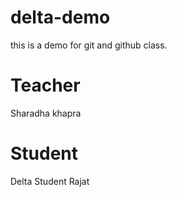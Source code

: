 # delta-demo
this is a demo for git and github class. 

# Teacher
Sharadha khapra

# Student
Delta Student Rajat